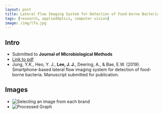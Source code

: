```yaml
---
layout: post
title: Lateral Flow Imaging System for Detection of Food-borne Bacteria
tags: [research, appliedOptics, computer vision]
image: /img/lfa.jpg
---
```

## Intro
* Submitted to __Journal of Microbiological Methods__
* [Link to pdf](/myData/lfa/JaeJoong%20bacteria.pdf)
* Jung, Y.K., Heo, Y. J., __Lee, J. J.__, Deering, A., & Bae, E.W. (2019). Smartphone-based lateral flow imaging system for detection of food-borne bacteria. Manuscript submitted for publication.

## Images
* ![Selecting an image from each brand](/img/bioassay.jpg)
* ![Processed Graph](/img/graph_result.jpg)

